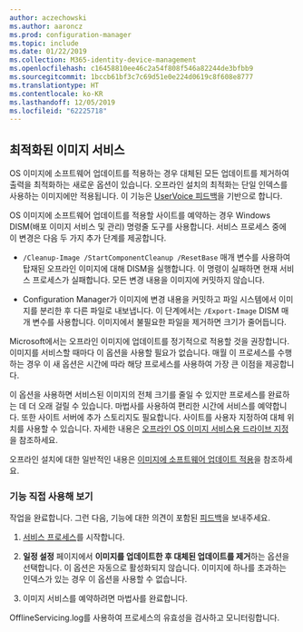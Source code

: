 ```yaml
---
author: aczechowski
ms.author: aaroncz
ms.prod: configuration-manager
ms.topic: include
ms.date: 01/22/2019
ms.collection: M365-identity-device-management
ms.openlocfilehash: c16458810ee46c2a54f808f546a82244de3bfbb9
ms.sourcegitcommit: 1bccb61bf3c7c69d51e0e224d0619c8f608e8777
ms.translationtype: HT
ms.contentlocale: ko-KR
ms.lasthandoff: 12/05/2019
ms.locfileid: "62225718"
---
```

## <a name="bkmk_resetbase"></a> 최적화된 이미지 서비스
<!--3555951-->

OS 이미지에 소프트웨어 업데이트를 적용하는 경우 대체된 모든 업데이트를 제거하여 출력을 최적화하는 새로운 옵션이 있습니다. 오프라인 설치의 최적화는 단일 인덱스를 사용하는 이미지에만 적용됩니다. 이 기능은 [UserVoice 피드백](https://configurationmanager.uservoice.com/forums/300492-ideas/suggestions/34230259-integrate-resetbase-and-wim-optimization-exportin)을 기반으로 합니다. 

OS 이미지에 소프트웨어 업데이트를 적용할 사이트를 예약하는 경우 Windows DISM(배포 이미지 서비스 및 관리) 명령줄 도구를 사용합니다. 서비스 프로세스 중에 이 변경은 다음 두 가지 추가 단계를 제공합니다.  

- `/Cleanup-Image /StartComponentCleanup /ResetBase` 매개 변수를 사용하여 탑재된 오프라인 이미지에 대해 DISM을 실행합니다. 이 명령이 실패하면 현재 서비스 프로세스가 실패합니다. 모든 변경 내용을 이미지에 커밋하지 않습니다.  

-  Configuration Manager가 이미지에 변경 내용을 커밋하고 파일 시스템에서 이미지를 분리한 후 다른 파일로 내보냅니다. 이 단계에서는 `/Export-Image` DISM 매개 변수를 사용합니다. 이미지에서 불필요한 파일을 제거하면 크기가 줄어듭니다.  

Microsoft에서는 오프라인 이미지에 업데이트를 정기적으로 적용할 것을 권장합니다. 이미지를 서비스할 때마다 이 옵션을 사용할 필요가 없습니다. 매월 이 프로세스를 수행하는 경우 이 새 옵션은 시간에 따라 해당 프로세스를 사용하여 가장 큰 이점을 제공합니다. 

이 옵션을 사용하면 서비스된 이미지의 전체 크기를 줄일 수 있지만 프로세스를 완료하는 데 더 오래 걸릴 수 있습니다. 마법사를 사용하여 편리한 시간에 서비스를 예약합니다. 또한 사이트 서버에 추가 스토리지도 필요합니다. 사이트를 사용자 지정하여 대체 위치를 사용할 수 있습니다. 자세한 내용은 [오프라인 OS 이미지 서비스용 드라이브 지정](/sccm/osd/get-started/manage-operating-system-images#bkmk_servicing-drive)을 참조하세요. 

오프라인 설치에 대한 일반적인 내용은 [이미지에 소프트웨어 업데이트 적용](/sccm/osd/get-started/manage-operating-system-images#BKMK_OSImagesApplyUpdates)을 참조하세요. 


### <a name="try-it-out"></a>기능 직접 사용해 보기

작업을 완료합니다. 그런 다음, 기능에 대한 의견이 포함된 [피드백](/sccm/core/understand/find-help#product-feedback)을 보내주세요.

1. [서비스 프로세스](/sccm/osd/get-started/manage-operating-system-images#servicing-process)를 시작합니다.  

2. **일정 설정** 페이지에서 **이미지를 업데이트한 후 대체된 업데이트를 제거**하는 옵션을 선택합니다. 이 옵션은 자동으로 활성화되지 않습니다. 이미지에 하나를 초과하는 인덱스가 있는 경우 이 옵션을 사용할 수 없습니다.  

3. 이미지 서비스를 예약하려면 마법사를 완료합니다.  

OfflineServicing.log를 사용하여 프로세스의 유효성을 검사하고 모니터링합니다. 

